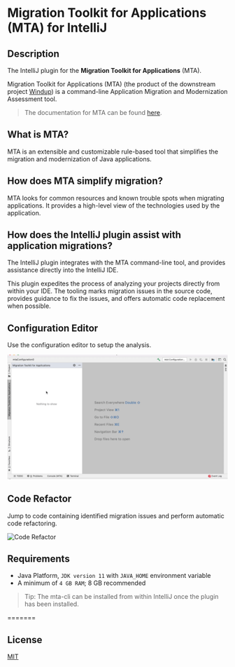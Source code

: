 # Migration Toolkit for Applications (MTA) for IntelliJ


## Description

The IntelliJ plugin for the <b>Migration Toolkit for Applications</b> (MTA).

Migration Toolkit for Applications (MTA) (the product of the downstream project [Windup](https://github.com/windup/windup)) is a command-line Application Migration and Modernization Assessment tool.

> The documentation for MTA can be found [here](https://developers.redhat.com/products/mta/overview).

## What is MTA?
MTA is an extensible and customizable rule-based tool that simplifies the migration and modernization of Java applications.

## How does MTA simplify migration?
MTA looks for common resources and known trouble spots when migrating applications. It provides a high-level view of the technologies used by the application.

## How does the IntelliJ plugin assist with application migrations?
The IntelliJ plugin integrates with the MTA command-line tool, and provides assistance directly into the IntelliJ IDE.

This plugin expedites the process of analyzing your projects directly from within your IDE.
The tooling marks migration issues in the source code, provides guidance to fix the issues, and offers automatic code replacement when possible.

## Configuration Editor
Use the configuration editor to setup the analysis.

![Configuration Editor](resources/configuration.gif)


## Code Refactor
Jump to code containing identified migration issues and perform automatic code refactoring.

![Code Refactor](resources/quickfixes.gif)

## Requirements

* Java Platform, `JDK version 11` with `JAVA_HOME` environment variable 
* A minimum of `4 GB RAM`; 8 GB recommended

> Tip: The mta-cli can be installed from within IntelliJ once the plugin has been installed.

=======

## License
[MIT](LICENSE)
